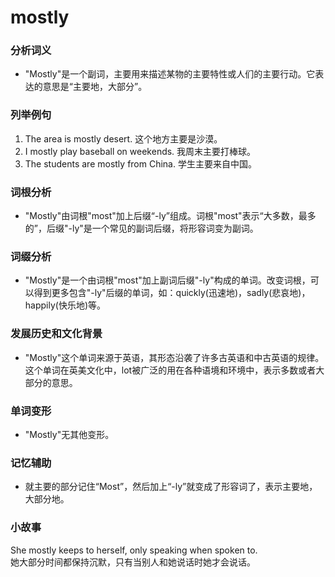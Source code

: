 # mostly

### 分析词义

  

*   "Mostly"是一个副词，主要用来描述某物的主要特性或人们的主要行动。它表达的意思是“主要地，大部分”。

  

### 列举例句

  

1.  The area is mostly desert. 这个地方主要是沙漠。
2.  I mostly play baseball on weekends. 我周末主要打棒球。
3.  The students are mostly from China. 学生主要来自中国。

  

### 词根分析

  

*   "Mostly"由词根"most"加上后缀“-ly”组成。词根"most"表示“大多数，最多的”，后缀"-ly"是一个常见的副词后缀，将形容词变为副词。

  

### 词缀分析

  

*   "Mostly"是一个由词根"most"加上副词后缀"-ly"构成的单词。改变词根，可以得到更多包含"-ly"后缀的单词，如：quickly(迅速地)，sadly(悲哀地)，happily(快乐地)等。

  

### 发展历史和文化背景

  

*   "Mostly"这个单词来源于英语，其形态沿袭了许多古英语和中古英语的规律。这个单词在英美文化中，lot被广泛的用在各种语境和环境中，表示多数或者大部分的意思。

  

### 单词变形

  

*   "Mostly"无其他变形。

  

### 记忆辅助

  

*   就主要的部分记住“Most”，然后加上“-ly”就变成了形容词了，表示主要地，大部分地。

  

### 小故事

  

She mostly keeps to herself, only speaking when spoken to.  
她大部分时间都保持沉默，只有当别人和她说话时她才会说话。
